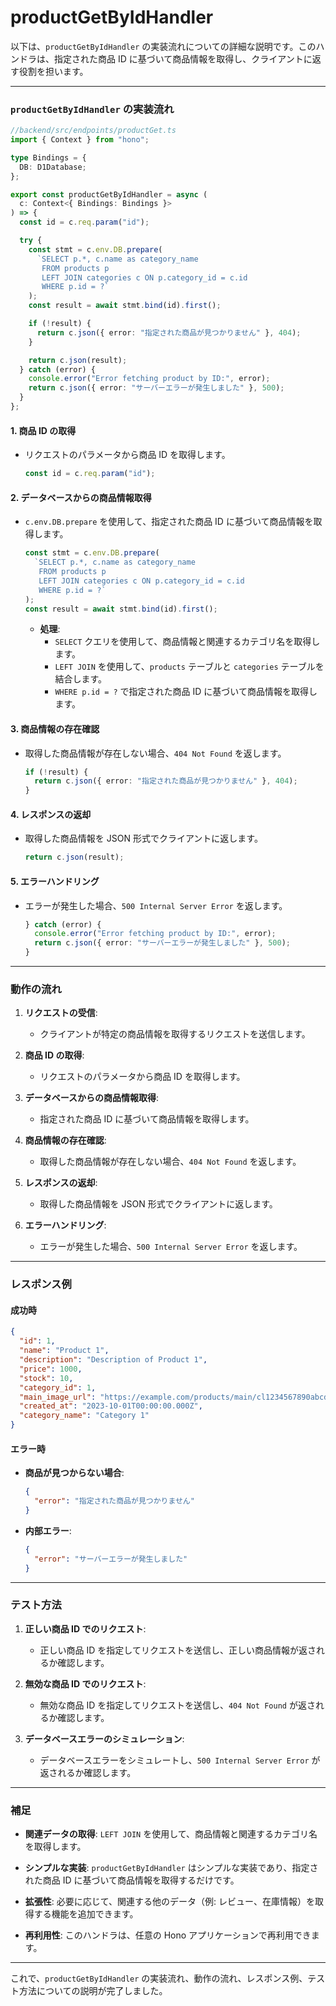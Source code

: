 # productGetByIdHandler

以下は、`productGetByIdHandler` の実装流れについての詳細な説明です。このハンドラは、指定された商品 ID に基づいて商品情報を取得し、クライアントに返す役割を担います。

---

### **`productGetByIdHandler` の実装流れ**

```ts
//backend/src/endpoints/productGet.ts
import { Context } from "hono";

type Bindings = {
  DB: D1Database;
};

export const productGetByIdHandler = async (
  c: Context<{ Bindings: Bindings }>
) => {
  const id = c.req.param("id");

  try {
    const stmt = c.env.DB.prepare(
      `SELECT p.*, c.name as category_name
       FROM products p
       LEFT JOIN categories c ON p.category_id = c.id
       WHERE p.id = ?`
    );
    const result = await stmt.bind(id).first();

    if (!result) {
      return c.json({ error: "指定された商品が見つかりません" }, 404);
    }

    return c.json(result);
  } catch (error) {
    console.error("Error fetching product by ID:", error);
    return c.json({ error: "サーバーエラーが発生しました" }, 500);
  }
};
```

#### 1. **商品 ID の取得**

- リクエストのパラメータから商品 ID を取得します。

  ```typescript
  const id = c.req.param("id");
  ```

#### 2. **データベースからの商品情報取得**

- `c.env.DB.prepare` を使用して、指定された商品 ID に基づいて商品情報を取得します。

  ```typescript
  const stmt = c.env.DB.prepare(
    `SELECT p.*, c.name as category_name
     FROM products p
     LEFT JOIN categories c ON p.category_id = c.id
     WHERE p.id = ?`
  );
  const result = await stmt.bind(id).first();
  ```

  - **処理**:
    - `SELECT` クエリを使用して、商品情報と関連するカテゴリ名を取得します。
    - `LEFT JOIN` を使用して、`products` テーブルと `categories` テーブルを結合します。
    - `WHERE p.id = ?` で指定された商品 ID に基づいて商品情報を取得します。

#### 3. **商品情報の存在確認**

- 取得した商品情報が存在しない場合、`404 Not Found` を返します。

  ```typescript
  if (!result) {
    return c.json({ error: "指定された商品が見つかりません" }, 404);
  }
  ```

#### 4. **レスポンスの返却**

- 取得した商品情報を JSON 形式でクライアントに返します。

  ```typescript
  return c.json(result);
  ```

#### 5. **エラーハンドリング**

- エラーが発生した場合、`500 Internal Server Error` を返します。

  ```typescript
  } catch (error) {
    console.error("Error fetching product by ID:", error);
    return c.json({ error: "サーバーエラーが発生しました" }, 500);
  }
  ```

---

### **動作の流れ**

1. **リクエストの受信**:

   - クライアントが特定の商品情報を取得するリクエストを送信します。

2. **商品 ID の取得**:

   - リクエストのパラメータから商品 ID を取得します。

3. **データベースからの商品情報取得**:

   - 指定された商品 ID に基づいて商品情報を取得します。

4. **商品情報の存在確認**:

   - 取得した商品情報が存在しない場合、`404 Not Found` を返します。

5. **レスポンスの返却**:

   - 取得した商品情報を JSON 形式でクライアントに返します。

6. **エラーハンドリング**:
   - エラーが発生した場合、`500 Internal Server Error` を返します。

---

### **レスポンス例**

#### 成功時

```json
{
  "id": 1,
  "name": "Product 1",
  "description": "Description of Product 1",
  "price": 1000,
  "stock": 10,
  "category_id": 1,
  "main_image_url": "https://example.com/products/main/cl1234567890abcdef1234567890abcdef.jpg",
  "created_at": "2023-10-01T00:00:00.000Z",
  "category_name": "Category 1"
}
```

#### エラー時

- **商品が見つからない場合**:

  ```json
  {
    "error": "指定された商品が見つかりません"
  }
  ```

- **内部エラー**:
  ```json
  {
    "error": "サーバーエラーが発生しました"
  }
  ```

---

### **テスト方法**

1. **正しい商品 ID でのリクエスト**:

   - 正しい商品 ID を指定してリクエストを送信し、正しい商品情報が返されるか確認します。

2. **無効な商品 ID でのリクエスト**:

   - 無効な商品 ID を指定してリクエストを送信し、`404 Not Found` が返されるか確認します。

3. **データベースエラーのシミュレーション**:
   - データベースエラーをシミュレートし、`500 Internal Server Error` が返されるか確認します。

---

### **補足**

- **関連データの取得**:
  `LEFT JOIN` を使用して、商品情報と関連するカテゴリ名を取得します。

- **シンプルな実装**:
  `productGetByIdHandler` はシンプルな実装であり、指定された商品 ID に基づいて商品情報を取得するだけです。

- **拡張性**:
  必要に応じて、関連する他のデータ（例: レビュー、在庫情報）を取得する機能を追加できます。

- **再利用性**:
  このハンドラは、任意の Hono アプリケーションで再利用できます。

---

これで、`productGetByIdHandler` の実装流れ、動作の流れ、レスポンス例、テスト方法についての説明が完了しました。
